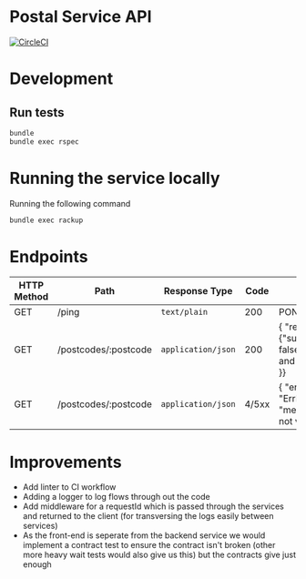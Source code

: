 # Postal Service API

[![CircleCI](https://circleci.com/gh/jnormington/postal-service.svg?style=svg&circle-token=c2e5836935dd887907645962cff2cb61ff000e03)](https://circleci.com/gh/jnormington/postal-service)

# Development

## Run tests

```sh
bundle
bundle exec rspec
```

# Running the service locally

Running the following command

```sh
bundle exec rackup
```

# Endpoints

| HTTP Method | Path                | Response Type      | Code  | Response
| ----------- | ------------------- | ------------------ | ----- | ---------------------------------------------------------------------------- |
| GET         | /ping               | `text/plain`       | 200   | PONG                                                                         |
| GET         | /postcodes/:postcode| `application/json` | 200   | { "result": {"supported_lsoa": false, "lsoa": "Barking and Dagenham 019E" }} |
| GET         | /postcodes/:postcode| `application/json` | 4/5xx | { "err": "ErrPostcodeNotValid", "message": "postcode not valid" }}           |

# Improvements

- Add linter to CI workflow
- Adding a logger to log flows through out the code
- Add middleware for a requestId which is passed through the services and returned to the client (for transversing the logs easily between services)
- As the front-end is seperate from the backend service we would implement a contract test to ensure the contract isn't broken (other more heavy wait tests would also give us this) but the contracts give just enough
